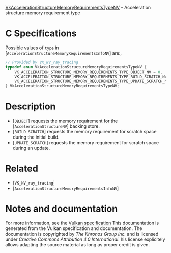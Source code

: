 [VkAccelerationStructureMemoryRequirementsTypeNV](https://www.khronos.org/registry/vulkan/specs/1.3-extensions/man/html/VkAccelerationStructureMemoryRequirementsTypeNV.html) - Acceleration structure memory requirement type

# C Specifications
Possible values of `type` in
[`AccelerationStructureMemoryRequirementsInfoNV`] are:,
```c
// Provided by VK_NV_ray_tracing
typedef enum VkAccelerationStructureMemoryRequirementsTypeNV {
    VK_ACCELERATION_STRUCTURE_MEMORY_REQUIREMENTS_TYPE_OBJECT_NV = 0,
    VK_ACCELERATION_STRUCTURE_MEMORY_REQUIREMENTS_TYPE_BUILD_SCRATCH_NV = 1,
    VK_ACCELERATION_STRUCTURE_MEMORY_REQUIREMENTS_TYPE_UPDATE_SCRATCH_NV = 2,
} VkAccelerationStructureMemoryRequirementsTypeNV;
```

# Description
- [`OBJECT`] requests the memory requirement for the [`AccelerationStructureNV`] backing store.
- [`BUILD_SCRATCH`] requests the memory requirement for scratch space during the initial build.
- [`UPDATE_SCRATCH`] requests the memory requirement for scratch space during an update.

# Related
- [`VK_NV_ray_tracing`]
- [`AccelerationStructureMemoryRequirementsInfoNV`]

# Notes and documentation
For more information, see the [Vulkan specification](https://www.khronos.org/registry/vulkan/specs/1.3-extensions/html/vkspec.html)
This documentation is generated from the Vulkan specification and documentation.
The documentation is copyrighted by *The Khronos Group Inc.* and is licensed under *Creative Commons Attribution 4.0 International*.
his license explicitely allows adapting the source material as long as proper credit is given.
        